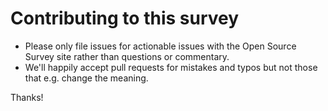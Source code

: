 # Contributing to this survey

- Please only file issues for actionable issues with the Open Source Survey site rather than questions or commentary.
- We'll happily accept pull requests for mistakes and typos but not those that e.g. change the meaning.

Thanks!
